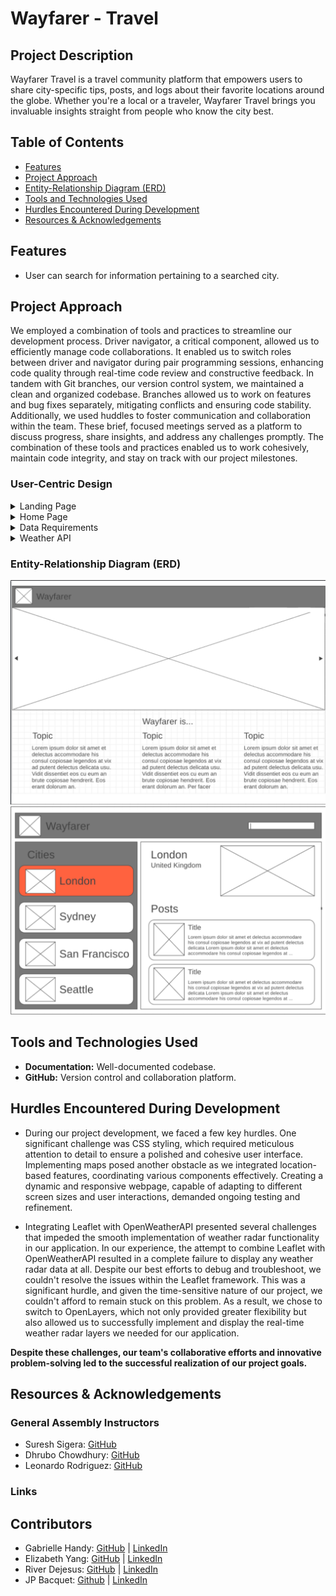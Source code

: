 # Wayfarer - Travel

## Project Description
Wayfarer Travel is a travel community platform that empowers users to share city-specific tips, posts, and logs about their favorite locations around the globe. Whether you're a local or a traveler, Wayfarer Travel brings you invaluable insights straight from people who know the city best.


## Table of Contents
- [Features](#features)
- [Project Approach](#project-approach)
- [Entity-Relationship Diagram (ERD)](#entity-relationship-diagram-erd)
- [Tools and Technologies Used](#tools-and-technologies-used)
- [Hurdles Encountered During Development](#hurdles-encountered-during-development)
- [Resources & Acknowledgements](#resources--acknowledgements)
## Features

* User can search for information pertaining to a searched city.

## Project Approach 

We employed a combination of tools and practices to streamline our development process. Driver navigator, a critical component, allowed us to efficiently manage code collaborations. It enabled us to switch roles between driver and navigator during pair programming sessions, enhancing code quality through real-time code review and constructive feedback. In tandem with Git branches, our version control system, we maintained a clean and organized codebase. Branches allowed us to work on features and bug fixes separately, mitigating conflicts and ensuring code stability. Additionally, we used huddles to foster communication and collaboration within the team. These brief, focused meetings served as a platform to discuss progress, share insights, and address any challenges promptly. The combination of these tools and practices enabled us to work cohesively, maintain code integrity, and stay on track with our project milestones.

### User-Centric Design

<details>
  <summary>Landing Page</summary>
  <strong>User Story</strong>: Navigate to "/" and see a basic splash page with the name of the website. <br>
  <strong>User Story</strong>: See the site-wide header on every page with a link to home page with list of cities.<br> 
</details>
<details>
  <summary>Home Page</summary>
  <strong>User Story</strong>: 
  View the "San Francisco" page (at "/cities/1") including:

  * The site-wide header.
  * The name of the city.
  * An iconic photo of the city. 

  <br>
  <strong>User Story</strong>: View a list of posts on the San Francisco page:

  * Sorted by newest first.
  * With the post titles linked to the individual post "show" pages.

  <br> 
  <strong>User Story</strong>: Use the search bar to search through the posts' title and/or content. 

  <br>

  <strong>User Story</strong>: Click on the title of one of their posts and be redirected to a "show" page for that post.
  <br>

  <strong>User Story</strong>: View post "show" pages with title, author, and content. 
  <br>

</details>
<details>
  <summary>Data Requirements</summary>
  <strong>User Story</strong>: A user should be able to

1. View city pages for "London" and "Gibraltar".
2. A post's title must be between 1 and 200 characters.
3. A post's content must not be empty. 
<br>

</details>
<details>

  <summary>Weather API</summary>
  <strong>User Story</strong>: Call [Open Weather API](https://openweathermap.org/current) for each city to display the current weather on each city's page.

 <br>
</details>
 
### Entity-Relationship Diagram (ERD)

![ERD Diagram Image](wayfarer\src\assets\images\erd1.png)
![ERD Diagram Image](wayfarer\src\assets\images\erd2.png)

## Tools and Technologies Used

- **Documentation:** Well-documented codebase.
- **GitHub:** Version control and collaboration platform.


## Hurdles Encountered During Development

* During our project development, we faced a few key hurdles. One significant challenge was CSS styling, which required meticulous attention to detail to ensure a polished and cohesive user interface. Implementing maps posed another obstacle as we integrated location-based features, coordinating various components effectively. Creating a dynamic and responsive webpage, capable of adapting to different screen sizes and user interactions, demanded ongoing testing and refinement.

* Integrating Leaflet with OpenWeatherAPI presented several challenges that impeded the smooth implementation of weather radar functionality in our application. In our experience, the attempt to combine Leaflet with OpenWeatherAPI resulted in a complete failure to display any weather radar data at all. Despite our best efforts to debug and troubleshoot, we couldn't resolve the issues within the Leaflet framework. This was a significant hurdle, and given the time-sensitive nature of our project, we couldn't afford to remain stuck on this problem. As a result, we chose to switch to OpenLayers, which not only provided greater flexibility but also allowed us to successfully implement and display the real-time weather radar layers we needed for our application.

**Despite these challenges, our team's collaborative efforts and innovative problem-solving led to the successful realization of our project goals.**


## Resources & Acknowledgements



### General Assembly Instructors
- Suresh Sigera: [GitHub](https://github.com/sureshmelvinsigera)
- Dhrubo Chowdhury: [GitHub](https://github.com/Dhrubo-Chowdhury)
- Leonardo Rodriguez: [GitHub](https://github.com/LRodriguez92)

### Links

## Contributors
- Gabrielle Handy: [GitHub](https://github.com/GabrielleHandy) | [LinkedIn](https://www.linkedin.com/in/gabriellehandyswe/)
 - Elizabeth Yang: [GitHub](https://github.com/lizabawa) | [LinkedIn](https://www.linkedin.com/in/elizabeth-a-yang/)
 - River Dejesus: [GitHub](https://github.com/TheProgrammingRiver) | [LinkedIn](https://www.linkedin.com/in/river-dejesus/)
  - JP Bacquet: [Github](https://github.com/jeanpolbac) | [LinkedIn](https://www.linkedin.com/in/jpbacquet/)



